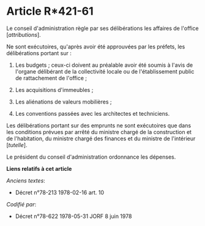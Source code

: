 # Article R*421-61

Le conseil d'administration règle par ses délibérations les affaires de l'office [*attributions*].

Ne sont exécutoires, qu'après avoir été approuvées par les préfets, les délibérations portant sur :

1. Les budgets ; ceux-ci doivent au préalable avoir été soumis à l'avis de l'organe délibérant de la collectivité locale ou
de l'établissement public de rattachement de l'office ;

2. Les acquisitions d'immeubles ;

3. Les aliénations de valeurs mobilières ;

4. Les conventions passées avec les architectes et techniciens.

Les délibérations portant sur des emprunts ne sont exécutoires que dans les conditions prévues par arrêté du ministre chargé
de la construction et de l'habitation, du ministre chargé des finances et du ministre de l'intérieur [*tutelle*].

Le président du conseil d'administration ordonnance les dépenses.

**Liens relatifs à cet article**

_Anciens textes_:

  - Décret n°78-213 1978-02-16 art. 10

_Codifié par_:

  - Décret n°78-622 1978-05-31 JORF 8 juin 1978
